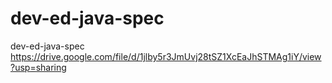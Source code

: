 # dev-ed-java-spec
dev-ed-java-spec
https://drive.google.com/file/d/1jlby5r3JmUvj28tSZ1XcEaJhSTMAg1iY/view?usp=sharing
